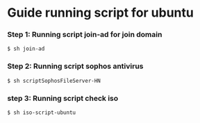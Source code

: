 # Guide running script for ubuntu

### Step 1: Running script join-ad for join domain
```
$ sh join-ad
```

### Step 2: Running script sophos antivirus
```
$ sh scriptSophosFileServer-HN
```

### step 3: Running script check iso
```
$ sh iso-script-ubuntu
```
